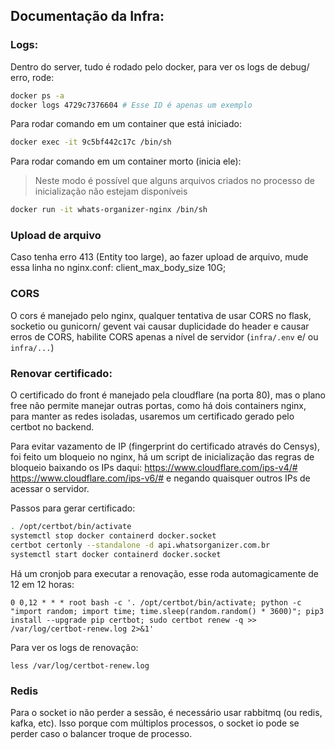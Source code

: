 ## Documentação da Infra:

### Logs:
Dentro do server, tudo é rodado pelo docker, para ver os logs de debug/ erro, rode:

```bash
docker ps -a
docker logs 4729c7376604 # Esse ID é apenas um exemplo
```

Para rodar comando em um container que está iniciado:

```bash
docker exec -it 9c5bf442c17c /bin/sh
```

Para rodar comando em um container morto (inicia ele):
> Neste modo é possível que alguns arquivos criados no processo de inicialização não estejam disponíveis

```bash
docker run -it whats-organizer-nginx /bin/sh
```

### Upload de arquivo

Caso tenha erro 413 (Entity too large), ao fazer upload de arquivo, mude essa linha no nginx.conf: client_max_body_size 10G;

### CORS

O cors é manejado pelo nginx, qualquer tentativa de usar CORS no flask, socketio ou gunicorn/ gevent vai causar duplicidade do header e causar erros de CORS, habilite CORS apenas a nível de servidor (`infra/.env` e/ ou `infra/...`)

### Renovar certificado:

O certificado do front é manejado pela cloudflare (na porta 80), mas o plano free não permite manejar outras portas, como há dois containers nginx, para manter as redes isoladas, usaremos um certificado gerado pelo certbot no backend.

Para evitar vazamento de IP (fingerprint do certificado através do Censys), foi feito um bloqueio no nginx, há um script de inicialização das regras de bloqueio baixando os IPs daqui: https://www.cloudflare.com/ips-v4/# https://www.cloudflare.com/ips-v6/# e negando quaisquer outros IPs de acessar o servidor.

Passos para gerar certificado:

```bash
. /opt/certbot/bin/activate
systemctl stop docker containerd docker.socket
certbot certonly --standalone -d api.whatsorganizer.com.br
systemctl start docker containerd docker.socket
```

Há um cronjob para executar a renovação, esse roda automagicamente de 12 em 12 horas:

```
0 0,12 * * * root bash -c '. /opt/certbot/bin/activate; python -c "import random; import time; time.sleep(random.random() * 3600)"; pip3 install --upgrade pip certbot; sudo certbot renew -q >> /var/log/certbot-renew.log 2>&1'
```

Para ver os logs de renovação:

```
less /var/log/certbot-renew.log
```

### Redis

Para o socket io não perder a sessão, é necessário usar rabbitmq (ou redis, kafka, etc). Isso porque com múltiplos processos, o socket io pode se perder caso o balancer troque de processo.
